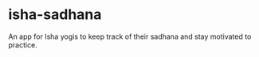# isha-sadhana
An app for Isha yogis to keep track of their sadhana and stay motivated to practice.
